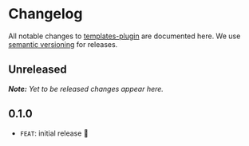 # Changelog

All notable changes to [templates-plugin](https://github.com/barmac/templates-plugin) are documented here. We use [semantic versioning](http://semver.org/) for releases.

## Unreleased

___Note:__ Yet to be released changes appear here._

## 0.1.0

* `FEAT`: initial release :tada:
